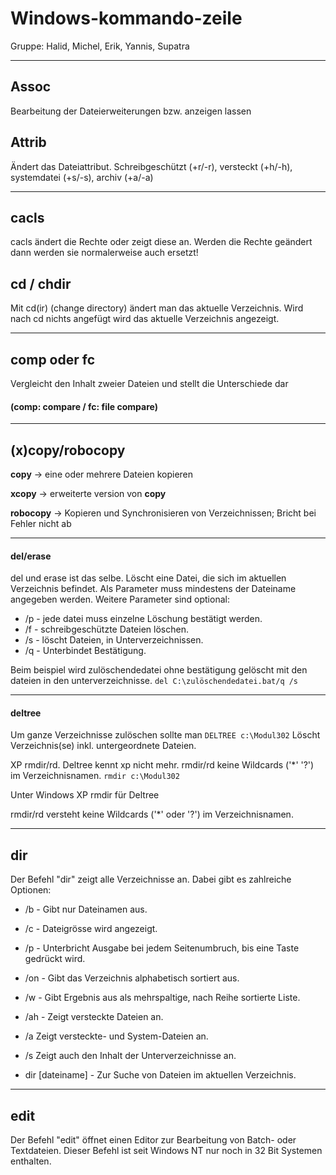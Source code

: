 # Windows-kommando-zeile
Gruppe: Halid, Michel, Erik, Yannis, Supatra

---

## Assoc
Bearbeitung der Dateierweiterungen bzw. anzeigen lassen

## Attrib
Ändert das Dateiattribut. Schreibgeschützt (+r/-r), versteckt (+h/-h), systemdatei (+s/-s), archiv (+a/-a)

---

## cacls
cacls ändert die Rechte oder zeigt diese an.
Werden die Rechte geändert dann werden sie normalerweise auch ersetzt!

## cd / chdir
Mit cd(ir) (change directory) ändert man das aktuelle Verzeichnis. Wird nach cd nichts angefügt wird das aktuelle Verzeichnis angezeigt.

---

## comp oder fc

Vergleicht den Inhalt zweier Dateien und stellt die Unterschiede dar
#### (comp: compare / fc: file compare)

---
## (x)copy/robocopy

**copy** -> eine oder mehrere Dateien kopieren

**xcopy** -> erweiterte version von **copy**

**robocopy** -> Kopieren und Synchronisieren von Verzeichnissen; Bricht bei Fehler nicht ab


---

#### del/erase
del und erase ist das selbe.
Löscht eine Datei, die sich im aktuellen Verzeichnis befindet. Als Parameter muss mindestens der Dateiname angegeben werden. Weitere Parameter sind optional:

* /p - jede datei muss einzelne Löschung bestätigt werden.
* /f - schreibgeschützte Dateien löschen.
* /s - löscht Dateien, in Unterverzeichnissen.
* /q - Unterbindet Bestätigung.

Beim beispiel wird zulöschendedatei ohne bestätigung gelöscht mit den dateien in den unterverzeichnisse. ```del C:\zulöschendedatei.bat/q /s```


---


#### deltree

Um ganze Verzeichnisse zulöschen sollte man
```DELTREE c:\Modul302```
Löscht Verzeichnis(se) inkl. untergeordnete Dateien.

XP rmdir/rd. Deltree kennt xp nicht mehr. rmdir/rd keine Wildcards ('*' '?') im Verzeichnisnamen.
```rmdir c:\Modul302```

Unter Windows XP rmdir für Deltree

rmdir/rd versteht keine Wildcards ('*' oder '?') im Verzeichnisnamen.

---

## dir
Der Befehl "dir" zeigt alle Verzeichnisse an. Dabei gibt es zahlreiche Optionen:

* /b - Gibt nur Dateinamen aus.
* /c - Dateigrösse wird angezeigt.
* /p - Unterbricht Ausgabe bei jedem Seitenumbruch, bis eine Taste gedrückt wird.
* /on - Gibt das Verzeichnis alphabetisch sortiert aus.
* /w - Gibt Ergebnis aus als mehrspaltige, nach Reihe sortierte Liste.
* /ah - Zeigt versteckte Dateien an.
* /a Zeigt versteckte- und System-Dateien an.
* /s Zeigt auch den Inhalt der Unterverzeichnisse an.

* dir [dateiname] - Zur Suche von Dateien im aktuellen Verzeichnis.

---

## edit
Der Befehl "edit" öffnet einen Editor zur Bearbeitung von Batch- oder Textdateien.
Dieser Befehl ist seit Windows NT nur noch in 32 Bit Systemen enthalten.
